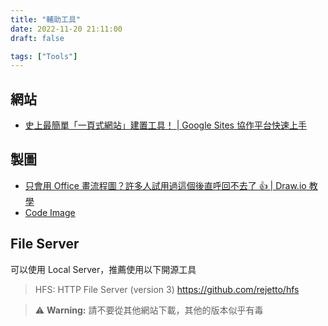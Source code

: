 ```yaml
---
title: "輔助工具"
date: 2022-11-20 21:11:00
draft: false

tags: ["Tools"]
---
```


## 網站
- [史上最簡單「一頁式網站」建置工具！ | Google Sites 協作平台快速上手](https://www.youtube.com/watch?v=NrpnYQDQ5s4)

## 製圖
- [只會用 Office 畫流程圖？許多人試用過這個後直呼回不去了 👍 | Draw.io 教學](https://www.youtube.com/watch?v=CU0ZhMoXz7k)
- [Code Image](https://carbon.now.sh/)

## File Server
可以使用 Local Server，推薦使用以下開源工具

> HFS: HTTP File Server (version 3)
> https://github.com/rejetto/hfs

> :warning: **Warning:**
> 請不要從其他網站下載，其他的版本似乎有毒

